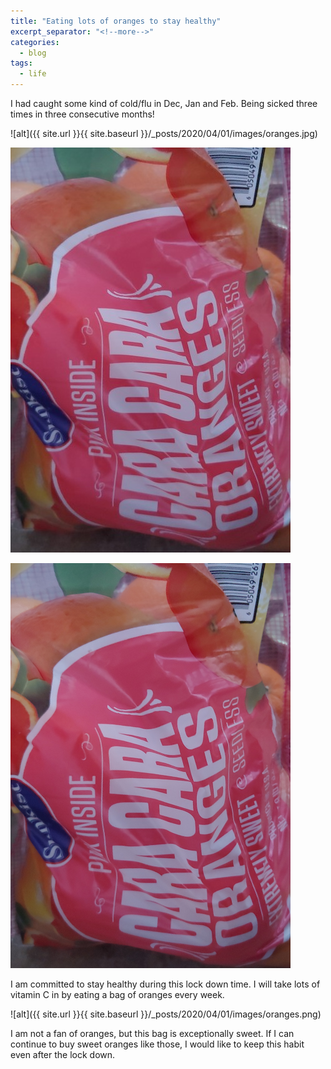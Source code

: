 ```yaml
---
title: "Eating lots of oranges to stay healthy"
excerpt_separator: "<!--more-->"
categories:
  - blog
tags:
  - life
---
```


I had caught some kind of cold/flu in Dec, Jan and Feb. Being sicked three times in three consecutive months!

![alt]({{ site.url }}{{ site.baseurl }}/_posts/2020/04/01/images/oranges.jpg)

![alt](images/oranges.jpg)

![alt](images/oranges.png)

I am committed to stay healthy during this lock down time. I will take lots of vitamin C in by eating a bag of oranges every week. 

![alt]({{ site.url }}{{ site.baseurl }}/_posts/2020/04/01/images/oranges.png)
<!--more-->

I am not a fan of oranges, but this bag is exceptionally sweet. If I can continue to buy sweet oranges like those, I would like to keep this habit even after the lock down.
